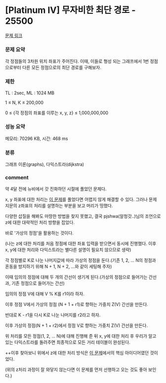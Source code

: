 # [Platinum IV] 무자비한 최단 경로 - 25500

[문제 링크](https://www.acmicpc.net/problem/25500)

### 문제 요약

<p>각 정점들의 3차원 위치 좌표가 주어진다. 이때, 이들로 형성 되는 그래프에서 1번 정점으로부터 다른 모든 정점으로의 최단 경로를 구해보자. </p>

### 제한

TL : 2sec, ML : 1024 MB

1 ≤ N, K ≤ 200,000

0 ≤ {각 정점의 좌표를 이루는 x, y, z} ≤ 1,000,000,000

### 성능 요약

메모리: 70296 KB, 시간: 468 ms

### 분류

그래프 이론(graphs), 다익스트라(dijkstra)


### comment

약 4달 전에 뉴비에서 갓 진화하던 시절에 풀었던 문제다.

x, y 좌표에 대한 처리는 [이 문제](https://www.acmicpc.net/problem/2887)를 풀었다면 어렵지 않게 해결할 수 있다. 그러나 문제 지문의 z좌표의 처리를 설명하는 부분을 보고 머리가 띵했다.

다양한 삽질을 해봐도 마땅한 방법을 찾지 못했고, 결국 pjshwa(알청갓..)님의 조언으로 z에 대한 대략적인 처리 방향을 잡았다.

바로 '가상의 정점'을 활용하는 것이다.


(나는 z에 대한 처리를 처음 정점에 대한 좌표 입력을 받으면서 동시에 진행했다. 이후 x, y에 대한 처리와 다익스트라는 별다른 설명이 필요치 않으므로 생략)

각 정점별로 K로 나눈 나머지값에 따라 가상의 정점을 둔다.(기존 1, 2, ... N의 정점과 혼동을 방지하기 위해 N + 1, N + 2, ...와 같이 세팅해 주자)
  
이때 임의의 정점에 대해 두 개의 간선이 생기게 된다.(가상의 정점으로 들어가는 간선과, 기존 정점으로 들어가는 간선)

임의의 정점 V에 대해 V % K를 r1이라 하자.

이후 정점 V에서 가상의 정점 (N + 1 + r1)로 향하는 가중치 Z(V) 간선을 만든다.

반대로 K - r1을 다시 K로 나눈 나머지를 r2라고 하자.

이후 가상의 정점(N + 1 + r2)에서 정점 V로 향하는 가중치 Z(V) 간선을 만든다.

위 처리를 모든 정점(1, 2, ... N)에 대해 진행해 준 뒤 x, y에 대한 처리 후 우리가 알고 있는 다익스트라를 돌려주면 최종적으로 모든 거리 테이블이 완성된다.


++이후 찾아보니 위에서 z에 대한 처리 방식은 [이 문제](https://www.acmicpc.net/problem/5214)에서의 핵심 아이디어였던 것이었다.

(위의 z처리 과정이 잘 와닿지 않는다면 이 문제를 먼저 선행하고 오는 것도 좋아 보인다.)
